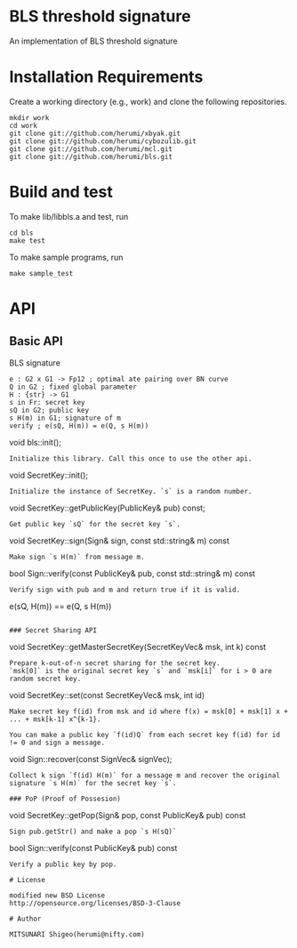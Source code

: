 # BLS threshold signature

An implementation of BLS threshold signature

# Installation Requirements

Create a working directory (e.g., work) and clone the following repositories.
```
mkdir work
cd work
git clone git://github.com/herumi/xbyak.git
git clone git://github.com/herumi/cybozulib.git
git clone git://github.com/herumi/mcl.git
git clone git://github.com/herumi/bls.git
```

# Build and test
To make lib/libbls.a and test, run
```
cd bls
make test
```
To make sample programs, run
```
make sample_test
```

# API

## Basic API

BLS signature
```
e : G2 x G1 -> Fp12 ; optimal ate pairing over BN curve
Q in G2 ; fixed global parameter
H : {str} -> G1
s in Fr: secret key
sQ in G2; public key
s H(m) in G1; signature of m
verify ; e(sQ, H(m)) = e(Q, s H(m))
```
void bls::init();
```
Initialize this library. Call this once to use the other api.

```
void SecretKey::init();
```
Initialize the instance of SecretKey. `s` is a random number.

```
void SecretKey::getPublicKey(PublicKey& pub) const;
```
Get public key `sQ` for the secret key `s`.

```
void SecretKey::sign(Sign& sign, const std::string& m) const
```
Make sign `s H(m)` from message m.

```
bool Sign::verify(const PublicKey& pub, const std::string& m) const
```
Verify sign with pub and m and return true if it is valid.
```
e(sQ, H(m)) == e(Q, s H(m))
```

### Secret Sharing API

```
void SecretKey::getMasterSecretKey(SecretKeyVec& msk, int k) const
```
Prepare k-out-of-n secret sharing for the secret key.
`msk[0]` is the original secret key `s` and `msk[i]` for i > 0 are random secret key.

```
void SecretKey::set(const SecretKeyVec& msk, int id)
```
Make secret key f(id) from msk and id where f(x) = msk[0] + msk[1] x + ... + msk[k-1] x^{k-1}.

You can make a public key `f(id)Q` from each secret key f(id) for id != 0 and sign a message.

```
void Sign::recover(const SignVec& signVec);
```
Collect k sign `f(id) H(m)` for a message m and recover the original signature `s H(m)` for the secret key `s`.

### PoP (Proof of Possesion)

```
void SecretKey::getPop(Sign& pop, const PublicKey& pub) const
```
Sign pub.getStr() and make a pop `s H(sQ)`

```
bool Sign::verify(const PublicKey& pub) const
```
Verify a public key by pop.

# License

modified new BSD License
http://opensource.org/licenses/BSD-3-Clause

# Author

MITSUNARI Shigeo(herumi@nifty.com)
